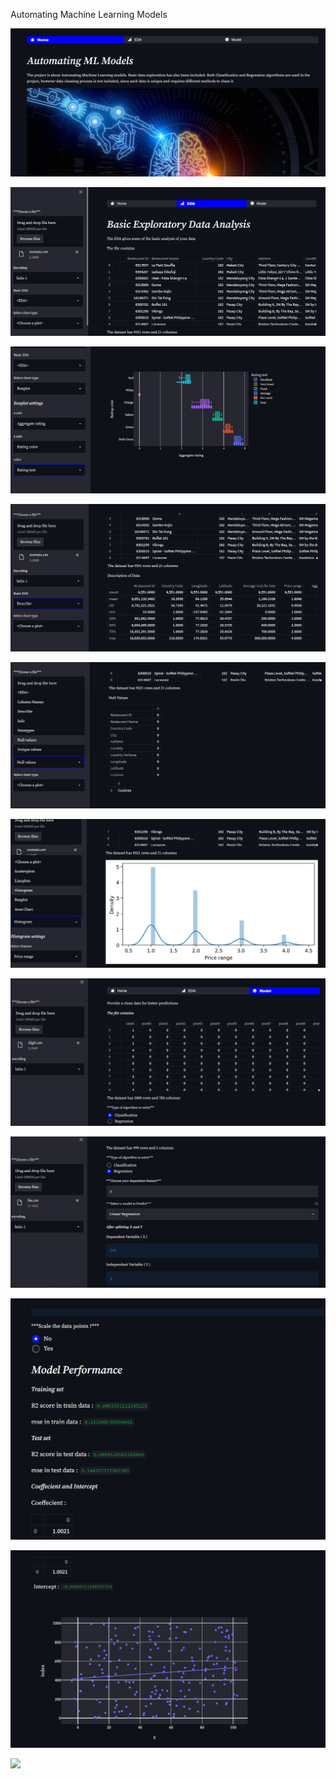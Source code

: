 Automating Machine Learning Models


![Home!!](images/img1.png)


![](images/img2.png)


![](images/img3.png)


![](images/img4.png)


![](images/img5.png)


![](images/img6.png)

![](images/img11.png)

![](images/img7.png)


![](images/img8.png)


![](images/img10.png)


![](images/img12.png)

